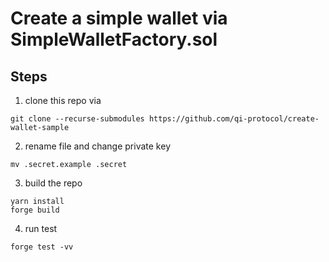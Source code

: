 # Create a simple wallet via SimpleWalletFactory.sol

## Steps

1. clone this repo via
```
git clone --recurse-submodules https://github.com/qi-protocol/create-wallet-sample
```

2. rename file and change private key
```
mv .secret.example .secret
```

3. build the repo
```
yarn install
forge build
```

4. run test
```
forge test -vv
```
